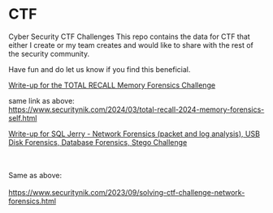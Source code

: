 # CTF
Cyber Security CTF Challenges
This repo contains the data for CTF that either I create or my team creates and would like to share with the rest of the security community.

Have fun and do let us know if you find this beneficial.<br>

[Write-up for the TOTAL RECALL Memory Forensics Challenge](https://www.securitynik.com/2024/03/total-recall-2024-memory-forensics-self.html)  

same link as above: <br>
https://www.securitynik.com/2024/03/total-recall-2024-memory-forensics-self.html <br>


[Write-up for SQL Jerry - Network Forensics (packet and log analysis), USB Disk Forensics, Database Forensics, Stego Challenge](https://www.securitynik.com/2023/09/solving-ctf-challenge-network-forensics.html)   
<br><br>

Same as above: <br>   
https://www.securitynik.com/2023/09/solving-ctf-challenge-network-forensics.html

